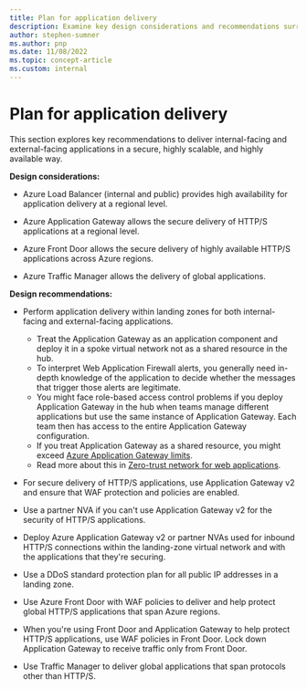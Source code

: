 ```yaml
---
title: Plan for application delivery
description: Examine key design considerations and recommendations surrounding the delivery of applications in a secure way.
author: stephen-sumner
ms.author: pnp
ms.date: 11/08/2022
ms.topic: concept-article
ms.custom: internal
---
```


# Plan for application delivery

This section explores key recommendations to deliver internal-facing and external-facing applications in a secure, highly scalable, and highly available way.

**Design considerations:**

- Azure Load Balancer (internal and public) provides high availability for application delivery at a regional level.

- Azure Application Gateway allows the secure delivery of HTTP/S applications at a regional level.

- Azure Front Door allows the secure delivery of highly available HTTP/S applications across Azure regions.

- Azure Traffic Manager allows the delivery of global applications.

**Design recommendations:**

- Perform application delivery within landing zones for both internal-facing and external-facing applications. 
  - Treat the Application Gateway as an application component and deploy it in a spoke virtual network not as a shared resource in the hub.
  - To interpret Web Application Firewall alerts, you generally need in-depth knowledge of the application to decide whether the messages that trigger those alerts are legitimate.
  - You might face role-based access control problems if you deploy Application Gateway in the hub when teams manage different applications but use the same instance of Application Gateway. Each team then has access to the entire Application Gateway configuration.
  - If you treat Application Gateway as a shared resource, you might exceed [Azure Application Gateway limits](/azure/azure-resource-manager/management/azure-subscription-service-limits#application-gateway-limits).
  - Read more about this in [Zero-trust network for web applications](/azure/architecture/example-scenario/gateway/application-gateway-before-azure-firewall).

- For secure delivery of HTTP/S applications, use Application Gateway v2 and ensure that WAF protection and policies are enabled.

- Use a partner NVA if you can't use Application Gateway v2 for the security of HTTP/S applications.

- Deploy Azure Application Gateway v2 or partner NVAs used for inbound HTTP/S connections within the landing-zone virtual network and with the applications that they're securing.

- Use a DDoS standard protection plan for all public IP addresses in a landing zone.

- Use Azure Front Door with WAF policies to deliver and help protect global HTTP/S applications that span Azure regions.

- When you're using Front Door and Application Gateway to help protect HTTP/S applications, use WAF policies in Front Door. Lock down Application Gateway to receive traffic only from Front Door.

- Use Traffic Manager to deliver global applications that span protocols other than HTTP/S.
